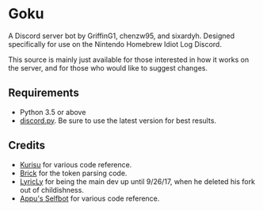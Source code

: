 # Goku
A Discord server bot by GriffinG1, chenzw95, and sixardyh. Designed specifically for use on the Nintendo Homebrew Idiot Log Discord.

This source is mainly just available for those interested in how it works on the server, and for those who would like to suggest changes.

## Requirements
* Python 3.5 or above
* [discord.py](https://github.com/Rapptz/discord.py). Be sure to use the latest version for best results.

## Credits
* [Kurisu](https://github.com/ihaveamac/Kurisu) for various code reference.
* [Brick](https://github.com/T3CHNOLOG1C/Brick) for the token parsing code.
* [LyricLy](https://github.com/LyricLy/) for being the main dev up until 9/26/17, when he deleted his fork out of childishness.
* [Appu's Selfbot](http://github.com/appu1232/Discord-Selfbot) for various code reference.
